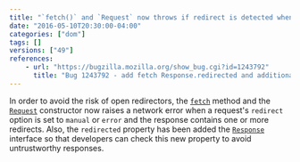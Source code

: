 ```yaml
---
title: "`fetch()` and `Request` now throws if redirect is detected when in non-`follow` redirect mode"
date: "2016-05-10T20:30:00-04:00"
categories: ["dom"]
tags: []
versions: ["49"]
references:
    - url: "https://bugzilla.mozilla.org/show_bug.cgi?id=1243792"
      title: "Bug 1243792 - add fetch Response.redirected and additional security restrictions"
---
```

In order to avoid the risk of open redirectors, the [`fetch`](https://developer.mozilla.org/docs/Web/API/GlobalFetch/fetch) method and the [`Request`](https://developer.mozilla.org/docs/Web/API/Request/Request) constructor now raises a network error when a request's `redirect` option is set to `manual` or `error` and the response contains one or more redirects. Also, the `redirected` property has been added the [`Response`](https://developer.mozilla.org/docs/Web/API/Response) interface so that developers can check this new property to avoid untrustworthy responses.
